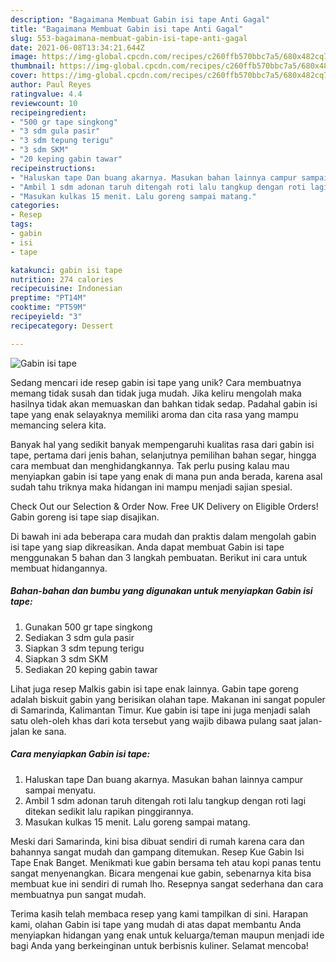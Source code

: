 ```yaml
---
description: "Bagaimana Membuat Gabin isi tape Anti Gagal"
title: "Bagaimana Membuat Gabin isi tape Anti Gagal"
slug: 553-bagaimana-membuat-gabin-isi-tape-anti-gagal
date: 2021-06-08T13:34:21.644Z
image: https://img-global.cpcdn.com/recipes/c260ffb570bbc7a5/680x482cq70/gabin-isi-tape-foto-resep-utama.jpg
thumbnail: https://img-global.cpcdn.com/recipes/c260ffb570bbc7a5/680x482cq70/gabin-isi-tape-foto-resep-utama.jpg
cover: https://img-global.cpcdn.com/recipes/c260ffb570bbc7a5/680x482cq70/gabin-isi-tape-foto-resep-utama.jpg
author: Paul Reyes
ratingvalue: 4.4
reviewcount: 10
recipeingredient:
- "500 gr tape singkong"
- "3 sdm gula pasir"
- "3 sdm tepung terigu"
- "3 sdm SKM"
- "20 keping gabin tawar"
recipeinstructions:
- "Haluskan tape Dan buang akarnya. Masukan bahan lainnya campur sampai menyatu."
- "Ambil 1 sdm adonan taruh ditengah roti lalu tangkup dengan roti lagi ditekan sedikit lalu rapikan pinggirannya."
- "Masukan kulkas 15 menit. Lalu goreng sampai matang."
categories:
- Resep
tags:
- gabin
- isi
- tape

katakunci: gabin isi tape 
nutrition: 274 calories
recipecuisine: Indonesian
preptime: "PT14M"
cooktime: "PT59M"
recipeyield: "3"
recipecategory: Dessert

---
```



![Gabin isi tape](https://img-global.cpcdn.com/recipes/c260ffb570bbc7a5/680x482cq70/gabin-isi-tape-foto-resep-utama.jpg)

Sedang mencari ide resep gabin isi tape yang unik? Cara membuatnya memang tidak susah dan tidak juga mudah. Jika keliru mengolah maka hasilnya tidak akan memuaskan dan bahkan tidak sedap. Padahal gabin isi tape yang enak selayaknya memiliki aroma dan cita rasa yang mampu memancing selera kita.

Banyak hal yang sedikit banyak mempengaruhi kualitas rasa dari gabin isi tape, pertama dari jenis bahan, selanjutnya pemilihan bahan segar, hingga cara membuat dan menghidangkannya. Tak perlu pusing kalau mau menyiapkan gabin isi tape yang enak di mana pun anda berada, karena asal sudah tahu triknya maka hidangan ini mampu menjadi sajian spesial.

Check Out our Selection &amp; Order Now. Free UK Delivery on Eligible Orders! Gabin goreng isi tape siap disajikan.


Di bawah ini ada beberapa cara mudah dan praktis dalam mengolah gabin isi tape yang siap dikreasikan. Anda dapat membuat Gabin isi tape menggunakan 5 bahan dan 3 langkah pembuatan. Berikut ini cara untuk membuat hidangannya.

<!--inarticleads1-->

##### Bahan-bahan dan bumbu yang digunakan untuk menyiapkan Gabin isi tape:

1. Gunakan 500 gr tape singkong
1. Sediakan 3 sdm gula pasir
1. Siapkan 3 sdm tepung terigu
1. Siapkan 3 sdm SKM
1. Sediakan 20 keping gabin tawar


Lihat juga resep Malkis gabin isi tape enak lainnya. Gabin tape goreng adalah biskuit gabin yang berisikan olahan tape. Makanan ini sangat populer di Samarinda, Kalimantan Timur. Kue gabin isi tape ini juga menjadi salah satu oleh-oleh khas dari kota tersebut yang wajib dibawa pulang saat jalan-jalan ke sana. 

<!--inarticleads2-->

##### Cara menyiapkan Gabin isi tape:

1. Haluskan tape Dan buang akarnya. Masukan bahan lainnya campur sampai menyatu.
1. Ambil 1 sdm adonan taruh ditengah roti lalu tangkup dengan roti lagi ditekan sedikit lalu rapikan pinggirannya.
1. Masukan kulkas 15 menit. Lalu goreng sampai matang.


Meski dari Samarinda, kini bisa dibuat sendiri di rumah karena cara dan bahannya sangat mudah dan gampang ditemukan. Resep Kue Gabin Isi Tape Enak Banget. Menikmati kue gabin bersama teh atau kopi panas tentu sangat menyenangkan. Bicara mengenai kue gabin, sebenarnya kita bisa membuat kue ini sendiri di rumah lho. Resepnya sangat sederhana dan cara membuatnya pun sangat mudah. 

Terima kasih telah membaca resep yang kami tampilkan di sini. Harapan kami, olahan Gabin isi tape yang mudah di atas dapat membantu Anda menyiapkan hidangan yang enak untuk keluarga/teman maupun menjadi ide bagi Anda yang berkeinginan untuk berbisnis kuliner. Selamat mencoba!
